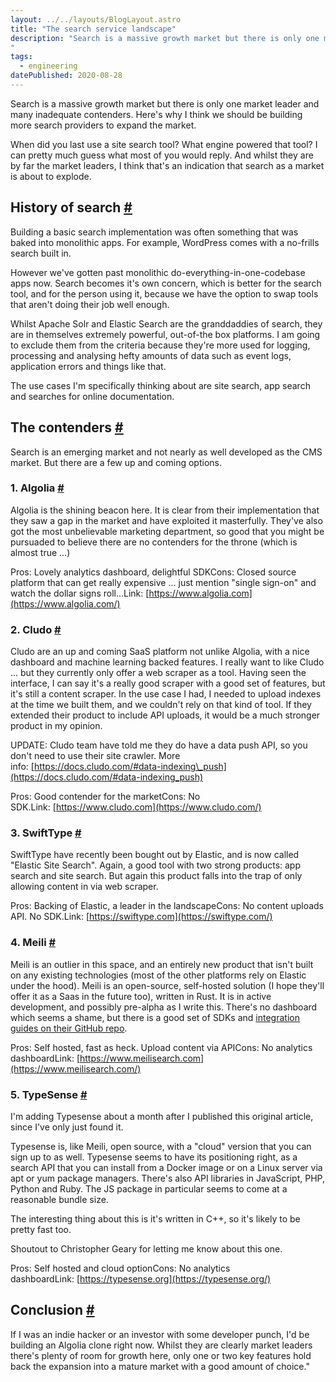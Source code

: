 ```yaml
---
layout: ../../layouts/BlogLayout.astro
title: "The search service landscape"
description: "Search is a massive growth market but there is only one market leader and many inadequate contenders. Here's why I think we should be building more search providers to expand the market.
"
tags: 
  - engineering
datePublished: 2020-08-28
---
```

Search is a massive growth market but there is only one market leader and many inadequate contenders. Here's why I think we should be building more search providers to expand the market.

When did you last use a site search tool? What engine powered that tool? I can pretty much guess what most of you would reply. And whilst they are by far the market leaders, I think that's an indication that search as a market is about to explode.

## History of search [#](https://deliciousreverie.co.uk/posts/search-service-landscape/#history-of-search)

Building a basic search implementation was often something that was baked into monolithic apps. For example, WordPress comes with a no-frills search built in.

However we've gotten past monolithic do-everything-in-one-codebase apps now. Search becomes it's own concern, which is better for the search tool, and for the person using it, because we have the option to swap tools that aren't doing their job well enough.

Whilst Apache Solr and Elastic Search are the granddaddies of search, they are in themselves extremely powerful, out-of-the box platforms. I am going to exclude them from the criteria because they're more used for logging, processing and analysing hefty amounts of data such as event logs, application errors and things like that.

The use cases I'm specifically thinking about are site search, app search and searches for online documentation.

## The contenders [#](https://deliciousreverie.co.uk/posts/search-service-landscape/#the-contenders)

Search is an emerging market and not nearly as well developed as the CMS market. But there are a few up and coming options.

### 1\. Algolia [#](https://deliciousreverie.co.uk/posts/search-service-landscape/#1.-algolia)

Algolia is the shining beacon here. It is clear from their implementation that they saw a gap in the market and have exploited it masterfully. They've also got the most unbelievable marketing department, so good that you might be pursuaded to believe there are no contenders for the throne (which is almost true ...)

Pros: Lovely analytics dashboard, delightful SDKCons: Closed source platform that can get really expensive ... just mention "single sign-on" and watch the dollar signs roll...Link: [https://www.algolia.com](https://www.algolia.com/)

### 2\. Cludo [#](https://deliciousreverie.co.uk/posts/search-service-landscape/#2.-cludo)

Cludo are an up and coming SaaS platform not unlike Algolia, with a nice dashboard and machine learning backed features. I really want to like Cludo ... but they currently only offer a web scraper as a tool. Having seen the interface, I can say it's a really good scraper with a good set of features, but it's still a content scraper. In the use case I had, I needed to upload indexes at the time we built them, and we couldn't rely on that kind of tool. If they extended their product to include API uploads, it would be a much stronger product in my opinion.

UPDATE: Cludo team have told me they do have a data push API, so you don't need to use their site crawler. More info: [https://docs.cludo.com/#data-indexing\_push](https://docs.cludo.com/#data-indexing_push)

Pros: Good contender for the marketCons: No SDK.Link: [https://www.cludo.com](https://www.cludo.com/)

### 3\. SwiftType [#](https://deliciousreverie.co.uk/posts/search-service-landscape/#3.-swifttype)

SwiftType have recently been bought out by Elastic, and is now called "Elastic Site Search". Again, a good tool with two strong products: app search and site search. But again this product falls into the trap of only allowing content in via web scraper.

Pros: Backing of Elastic, a leader in the landscapeCons: No content uploads API. No SDK.Link: [https://swiftype.com](https://swiftype.com/)

### 4\. Meili [#](https://deliciousreverie.co.uk/posts/search-service-landscape/#4.-meili)

Meili is an outlier in this space, and an entirely new product that isn't built on any existing technologies (most of the other platforms rely on Elastic under the hood). Meili is an open-source, self-hosted solution (I hope they'll offer it as a Saas in the future too), written in Rust. It is in active development, and possibly pre-alpha as I write this. There's no dashboard which seems a shame, but there is a good set of SDKs and [integration guides on their GitHub repo](https://github.com/meilisearch/integration-guides).

Pros: Self hosted, fast as heck. Upload content via APICons: No analytics dashboardLink: [https://www.meilisearch.com](https://www.meilisearch.com/)

### 5\. TypeSense [#](https://deliciousreverie.co.uk/posts/search-service-landscape/#5.-typesense)

I'm adding Typesense about a month after I published this original article, since I've only just found it.

Typesense is, like Meili, open source, with a "cloud" version that you can sign up to as well. Typesense seems to have its positioning right, as a search API that you can install from a Docker image or on a Linux server via apt or yum package managers. There's also API libraries in JavaScript, PHP, Python and Ruby. The JS package in particular seems to come at a reasonable bundle size.

The interesting thing about this is it's written in C++, so it's likely to be pretty fast too.

Shoutout to Christopher Geary for letting me know about this one.

Pros: Self hosted and cloud optionCons: No analytics dashboardLink: [https://typesense.org](https://typesense.org/)

## Conclusion [#](https://deliciousreverie.co.uk/posts/search-service-landscape/#conclusion)

If I was an indie hacker or an investor with some developer punch, I'd be building an Algolia clone right now. Whilst they are clearly market leaders there's plenty of room for growth here, only one or two key features hold back the expansion into a mature market with a good amount of choice."